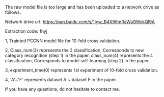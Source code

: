 The raw model file is too large and has been uploaded to a network drive as follows.

Network drive url: https://pan.baidu.com/s/1Iyw_B4X96mRaWuBWckQl9A

Extraction code: 1hyj

1, Trainted PCCNN model file for 10-fold cross validation.

2, Class_num(3) represents the 3 classification, Corresponds to new category recognition (step 1) in the paper, class_num(4) represents the 4 classification, Corresponds to model self-learning (step 2) in the paper.

3, experiment_time(0) represents 1st experiment of 10-fold cross validation.

4, 'A'~'F' represents dataset A ~ dataset F in the paper.

If you have any questions, do not hesitate to contact me.